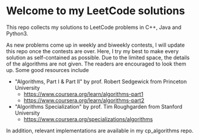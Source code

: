 # Welcome to my LeetCode solutions 
This repo collects my solutions to LeetCode problems in C++, Java and Python3. 

As new problems come up in weekly and biweekly contests, I will update this repo once the contests are over. 
Here, I try my best to make every solution as self-contained as possible. 
Due to the limited space, the details of the algorithms are not given. 
The readers are encouraged to look them up. Some good resources include 

* "Algorithms, Part I & Part II" by prof. Robert Sedgewick from Princeton University 
  + https://www.coursera.org/learn/algorithms-part1
  + https://www.coursera.org/learn/algorithms-part2
* "Algorithms Specialization" by prof. Tim Roughgarden from Stanford University 
  + https://www.coursera.org/specializations/algorithms

In addition, relevant implementations are available in my cp_algorithms repo. 
